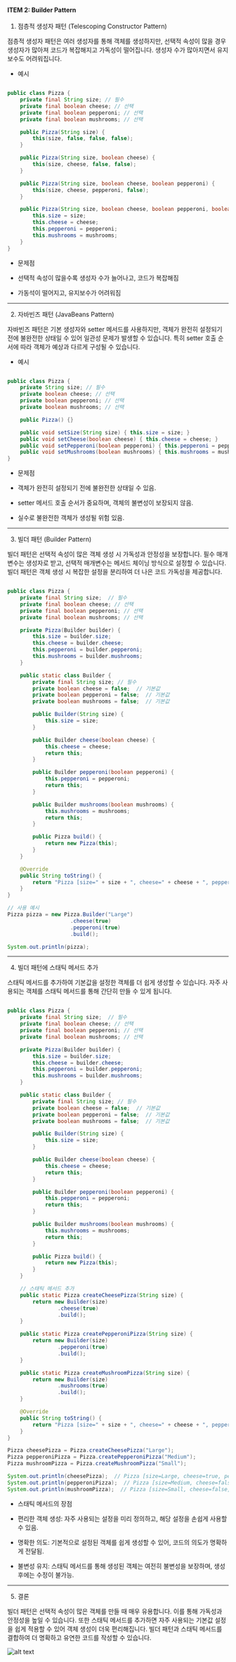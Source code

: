 #### ITEM 2: Builder Pattern

1. 점층적 생성자 패턴 (Telescoping Constructor Pattern)

점층적 생성자 패턴은 여러 생성자를 통해 객체를 생성하지만, 선택적 속성이 많을 경우 생성자가 많아져 코드가 복잡해지고 가독성이 떨어집니다. 생성자 수가 많아지면서 유지보수도 어려워집니다.

- 예시

```java

public class Pizza {
    private final String size; // 필수
    private final boolean cheese; // 선택
    private final boolean pepperoni; // 선택
    private final boolean mushrooms; // 선택

    public Pizza(String size) {
        this(size, false, false, false);
    }

    public Pizza(String size, boolean cheese) {
        this(size, cheese, false, false);
    }

    public Pizza(String size, boolean cheese, boolean pepperoni) {
        this(size, cheese, pepperoni, false);
    }

    public Pizza(String size, boolean cheese, boolean pepperoni, boolean mushrooms) {
        this.size = size;
        this.cheese = cheese;
        this.pepperoni = pepperoni;
        this.mushrooms = mushrooms;
    }
}


```

- 문제점

- 선택적 속성이 많을수록 생성자 수가 늘어나고, 코드가 복잡해짐

- 가동석이 떨어지고, 유지보수가 어려워짐

---

2. 자바빈즈 패턴 (JavaBeans Pattern)

자바빈즈 패턴은 기본 생성자와 setter 메서드를 사용하지만, 객체가 완전히 설정되기 전에 불완전한 상태일 수 있어 일관성 문제가 발생할 수 있습니다. 특히 setter 호출 순서에 따라 객체가 예상과 다르게 구성될 수 있습니다.

- 예시

```java

public class Pizza {
    private String size; // 필수
    private boolean cheese; // 선택
    private boolean pepperoni; // 선택
    private boolean mushrooms; // 선택

    public Pizza() {}

    public void setSize(String size) { this.size = size; }
    public void setCheese(boolean cheese) { this.cheese = cheese; }
    public void setPepperoni(boolean pepperoni) { this.pepperoni = pepperoni; }
    public void setMushrooms(boolean mushrooms) { this.mushrooms = mushrooms; }
}


```

- 문제점

- 객체가 완전히 설정되기 전에 불완전한 상태일 수 있음.

- setter 메서드 호출 순서가 중요하며, 객체의 불변성이 보장되지 않음.

- 실수로 불완전한 객체가 생성될 위험 있음.

---

3. 빌더 패턴 (Builder Pattern)

빌더 패턴은 선택적 속성이 많은 객체 생성 시 가독성과 안정성을 보장합니다. 필수 매개변수는 생성자로 받고, 선택적 매개변수는 메서드 체이닝 방식으로 설정할 수 있습니다. 빌더 패턴은 객체 생성 시 복잡한 설정을 분리하여 더 나은 코드 가독성을 제공합니다.

```java

public class Pizza {
    private final String size;  // 필수
    private final boolean cheese; // 선택
    private final boolean pepperoni; // 선택
    private final boolean mushrooms; // 선택

    private Pizza(Builder builder) {
        this.size = builder.size;
        this.cheese = builder.cheese;
        this.pepperoni = builder.pepperoni;
        this.mushrooms = builder.mushrooms;
    }

    public static class Builder {
        private final String size; // 필수
        private boolean cheese = false;  // 기본값
        private boolean pepperoni = false;  // 기본값
        private boolean mushrooms = false;  // 기본값

        public Builder(String size) {
            this.size = size;
        }

        public Builder cheese(boolean cheese) {
            this.cheese = cheese;
            return this;
        }

        public Builder pepperoni(boolean pepperoni) {
            this.pepperoni = pepperoni;
            return this;
        }

        public Builder mushrooms(boolean mushrooms) {
            this.mushrooms = mushrooms;
            return this;
        }

        public Pizza build() {
            return new Pizza(this);
        }
    }

    @Override
    public String toString() {
        return "Pizza [size=" + size + ", cheese=" + cheese + ", pepperoni=" + pepperoni + ", mushrooms=" + mushrooms + "]";
    }
}

// 사용 예시
Pizza pizza = new Pizza.Builder("Large")
                    .cheese(true)
                    .pepperoni(true)
                    .build();

System.out.println(pizza);


```

---

4. 빌더 패턴에 스태틱 메서드 추가

스태틱 메서드를 추가하여 기본값을 설정한 객체를 더 쉽게 생성할 수 있습니다. 자주 사용되는 객체를 스태틱 메서드를 통해 간단히 만들 수 있게 됩니다.

```java

public class Pizza {
    private final String size;  // 필수
    private final boolean cheese; // 선택
    private final boolean pepperoni; // 선택
    private final boolean mushrooms; // 선택

    private Pizza(Builder builder) {
        this.size = builder.size;
        this.cheese = builder.cheese;
        this.pepperoni = builder.pepperoni;
        this.mushrooms = builder.mushrooms;
    }

    public static class Builder {
        private final String size; // 필수
        private boolean cheese = false;  // 기본값
        private boolean pepperoni = false;  // 기본값
        private boolean mushrooms = false;  // 기본값

        public Builder(String size) {
            this.size = size;
        }

        public Builder cheese(boolean cheese) {
            this.cheese = cheese;
            return this;
        }

        public Builder pepperoni(boolean pepperoni) {
            this.pepperoni = pepperoni;
            return this;
        }

        public Builder mushrooms(boolean mushrooms) {
            this.mushrooms = mushrooms;
            return this;
        }

        public Pizza build() {
            return new Pizza(this);
        }
    }

    // 스태틱 메서드 추가
    public static Pizza createCheesePizza(String size) {
        return new Builder(size)
                .cheese(true)
                .build();
    }

    public static Pizza createPepperoniPizza(String size) {
        return new Builder(size)
                .pepperoni(true)
                .build();
    }

    public static Pizza createMushroomPizza(String size) {
        return new Builder(size)
                .mushrooms(true)
                .build();
    }

    @Override
    public String toString() {
        return "Pizza [size=" + size + ", cheese=" + cheese + ", pepperoni=" + pepperoni + ", mushrooms=" + mushrooms + "]";
    }
}

Pizza cheesePizza = Pizza.createCheesePizza("Large");
Pizza pepperoniPizza = Pizza.createPepperoniPizza("Medium");
Pizza mushroomPizza = Pizza.createMushroomPizza("Small");

System.out.println(cheesePizza);  // Pizza [size=Large, cheese=true, pepperoni=false, mushrooms=false]
System.out.println(pepperoniPizza);  // Pizza [size=Medium, cheese=false, pepperoni=true, mushrooms=false]
System.out.println(mushroomPizza);  // Pizza [size=Small, cheese=false, pepperoni=false, mushrooms=true]


```

- 스태틱 메서드의 장점

- 편리한 객체 생성: 자주 사용되는 설정을 미리 정의하고, 해당 설정을 손쉽게 사용할 수 있음.

- 명확한 의도: 기본적으로 설정된 객체를 쉽게 생성할 수 있어, 코드의 의도가 명확하게 전달됨.

- 불변성 유지: 스태틱 메서드를 통해 생성된 객체는 여전히 불변성을 보장하며, 생성 후에는 수정이 불가능.

---

5. 결론

빌더 패턴은 선택적 속성이 많은 객체를 만들 때 매우 유용합니다. 이를 통해 가독성과 안정성을 높일 수 있습니다. 또한 스태틱 메서드를 추가하면 자주 사용되는 기본값 설정을 쉽게 적용할 수 있어 객체 생성이 더욱 편리해집니다. 빌더 패턴과 스태틱 메서드를 결합하여 더 명확하고 유연한 코드를 작성할 수 있습니다.

![alt text](/JAVA/Effective%20Java%203/img/napkin-selection.png)
